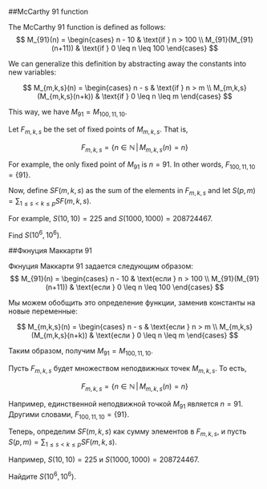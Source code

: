 ##McCarthy 91 function


The McCarthy 91 function is defined as follows:
$$
M_{91}(n) = 
    \begin{cases}
        n - 10 & \text{if } n > 100 \\
        M_{91}(M_{91}(n+11)) & \text{if } 0 \leq n \leq 100
    \end{cases}
$$


We can generalize this definition by abstracting away the constants into new variables:

$$
M_{m,k,s}(n) = 
    \begin{cases}
        n - s & \text{if } n > m \\
        M_{m,k,s}(M_{m,k,s}(n+k)) & \text{if } 0 \leq n \leq m
    \end{cases}
$$


This way, we have $M_{91} = M_{100,11,10}$.


Let $F_{m,k,s}$ be the set of fixed points of $M_{m,k,s}$. That is, 

$$F_{m,k,s}= \left\{ n \in \mathbb{N} \, | \, M_{m,k,s}(n) = n \right\}$$


For example, the only fixed point of $M_{91}$ is $n = 91$. In other words, $F_{100,11,10}= \{91\}$.


Now, define $SF(m,k,s)$ as the sum of the elements in $F_{m,k,s}$ and let $S(p,m) = \displaystyle \sum_{1 \leq s < k \leq p}{SF(m,k,s)}$.


For example, $S(10, 10) = 225$ and $S(1000, 1000)=208724467$.


Find $S(10^6, 10^6)$.

##Фкнуция Маккарти 91


Фкнуция Маккарти 91 задается следующим образом:
$$
M_{91}(n) = 
    \begin{cases}
        n - 10 & \text{если } n > 100 \\
        M_{91}(M_{91}(n+11)) & \text{если } 0 \leq n \leq 100
    \end{cases}
$$


Мы можем обобщить это определение функции, заменив константы на новые переменные:

$$
M_{m,k,s}(n) = 
    \begin{cases}
        n - s & \text{если } n > m \\
        M_{m,k,s}(M_{m,k,s}(n+k)) & \text{если } 0 \leq n \leq m
    \end{cases}
$$


Таким образом, получим $M_{91} = M_{100,11,10}$.


Пусть $F_{m,k,s}$ будет множеством неподвижных точек $M_{m,k,s}$. То есть, 

$$F_{m,k,s}= \left\{ n \in \mathbb{N} \, | \, M_{m,k,s}(n) = n \right\}$$


Например, единственной неподвижной точкой $M_{91}$ является $n = 91$. Другими словами, $F_{100,11,10}= \{91\}$.


Теперь, определим $SF(m,k,s)$ как сумму элементов в $F_{m,k,s}$, и пусть $S(p,m) = \displaystyle \sum_{1 \leq s < k \leq p}{SF(m,k,s)}$.


Например, $S(10, 10) = 225$ и $S(1000, 1000)=208724467$.


Найдите $S(10^6, 10^6)$.

